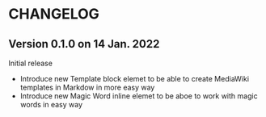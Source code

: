 CHANGELOG
=========

Version 0.1.0 on 14 Jan. 2022
-----------------------------
Initial release
* Introduce new Template block elemet to be able to create MediaWiki templates in Markdow in more easy way
* Introduce new Magic Word inline elemet to be aboe to work with magic words in easy way
